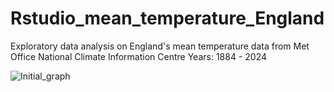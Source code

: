 # Rstudio_mean_temperature_England
Exploratory data analysis on England's mean temperature data from Met Office National Climate Information Centre 
Years: 1884 - 2024 


![Initial_graph](https://github.com/user-attachments/assets/e35a9a5c-726c-4624-b6c7-38b0f5cb6c98)









